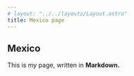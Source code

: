 ```yaml
---
# layout: "../../layouts/Layout.astro"
title: Mexico page
---
```


## Mexico

This is my page, written in **Markdown.**
